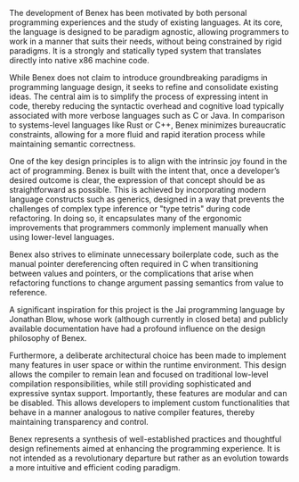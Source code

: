 <!-- ## Motivation and Influences -->
The development of Benex has been motivated by both personal programming experiences and the study of existing languages. At its core, the language is designed to be paradigm agnostic, allowing programmers to work in a manner that suits their needs, without being constrained by rigid paradigms. It is a strongly and statically typed system that translates directly into native x86 machine code.

While Benex does not claim to introduce groundbreaking paradigms in programming language design, it seeks to refine and consolidate existing ideas. The central aim is to simplify the process of expressing intent in code, thereby reducing the syntactic overhead and cognitive load typically associated with more verbose languages such as C or Java. In comparison to systems-level languages like Rust or C++, Benex minimizes bureaucratic constraints, allowing for a more fluid and rapid iteration process while maintaining semantic correctness.

One of the key design principles is to align with the intrinsic joy found in the act of programming. Benex is built with the intent that, once a developer’s desired outcome is clear, the expression of that concept should be as straightforward as possible. This is achieved by incorporating modern language constructs such as generics, designed in a way that prevents the challenges of complex type inference or "type tetris" during code refactoring. In doing so, it encapsulates many of the ergonomic improvements that programmers commonly implement manually when using lower-level languages.

Benex also strives to eliminate unnecessary boilerplate code, such as the manual pointer dereferencing often required in C when transitioning between values and pointers, or the complications that arise when refactoring functions to change argument passing semantics from value to reference. 

A significant inspiration for this project is the Jai programming language by Jonathan Blow, whose work (although currently in closed beta) and publicly available documentation have had a profound influence on the design philosophy of Benex. 

Furthermore, a deliberate architectural choice has been made to implement many features in user space or within the runtime environment. This design allows the compiler to remain lean and focused on traditional low-level compilation responsibilities, while still providing sophisticated and expressive syntax support. Importantly, these features are modular and can be disabled. This allows developers to implement custom functionalities that behave in a manner analogous to native compiler features, thereby maintaining transparency and control.

Benex represents a synthesis of well-established practices and thoughtful design refinements aimed at enhancing the programming experience. It is not intended as a revolutionary departure but rather as an evolution towards a more intuitive and efficient coding paradigm.

